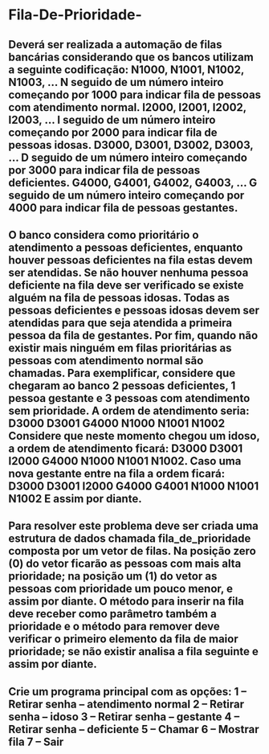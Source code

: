 # Fila-De-Prioridade-

Deverá ser realizada a automação de filas bancárias considerando que os bancos utilizam a seguinte
codificação:
N1000, N1001, N1002, N1003, ... N seguido de um número inteiro começando por 1000 para indicar
fila de pessoas com atendimento normal.
I2000, I2001, I2002, I2003, ... I seguido de um número inteiro começando por 2000 para indicar fila
de pessoas idosas.
D3000, D3001, D3002, D3003, ... D seguido de um número inteiro começando por 3000 para indicar
fila de pessoas deficientes.
G4000, G4001, G4002, G4003, ... G seguido de um número inteiro começando por 4000 para indicar
fila de pessoas gestantes.
-----------------------------------------------------------------------------------------------------------------
O banco considera como prioritário o atendimento a pessoas deficientes, enquanto houver pessoas
deficientes na fila estas devem ser atendidas. Se não houver nenhuma pessoa deficiente na fila deve
ser verificado se existe alguém na fila de pessoas idosas. Todas as pessoas deficientes e pessoas idosas
devem ser atendidas para que seja atendida a primeira pessoa da fila de gestantes. Por fim, quando
não existir mais ninguém em filas prioritárias as pessoas com atendimento normal são chamadas.
Para exemplificar, considere que chegaram ao banco 2 pessoas deficientes, 1 pessoa gestante e 3
pessoas com atendimento sem prioridade. A ordem de atendimento seria:
D3000 D3001 G4000 N1000 N1001 N1002
Considere que neste momento chegou um idoso, a ordem de atendimento ficará:
D3000 D3001 I2000 G4000 N1000 N1001 N1002.
Caso uma nova gestante entre na fila a ordem ficará:
D3000 D3001 I2000 G4000 G4001 N1000 N1001 N1002
E assim por diante.
-----------------------------------------------------------------------------------------------------------------
Para resolver este problema deve ser criada uma estrutura de dados chamada fila_de_prioridade
composta por um vetor de filas. Na posição zero (0) do vetor ficarão as pessoas com mais alta
prioridade; na posição um (1) do vetor as pessoas com prioridade um pouco menor, e assim por diante.
O método para inserir na fila deve receber como parâmetro também a prioridade e o método para
remover deve verificar o primeiro elemento da fila de maior prioridade; se não existir analisa a fila
seguinte e assim por diante.
-----------------------------------------------------------------------------------------------------------------
Crie um programa principal com as opções:
1 – Retirar senha – atendimento normal
2 – Retirar senha – idoso
3 – Retirar senha – gestante
4 – Retirar senha – deficiente
5 – Chamar
6 – Mostrar fila
7 – Sair
-----------------------------------------------------------------------------------------------------------------
